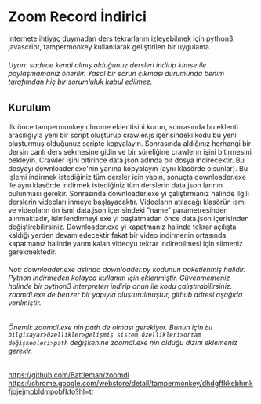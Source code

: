 # Zoom Record İndirici

İnternete ihtiyaç duymadan ders tekrarlarını izleyebilmek için python3, javascript, tampermonkey kullanılarak geliştirilen bir uygulama.

###### Uyarı: sadece kendi almış olduğunuz dersleri indirip kimse ile paylaşmamanız önerilir. Yasal bir sorun çıkması durumunda benim tarafımdan hiç bir sorumluluk kabul edilmez.

## Kurulum
İlk önce tampermonkey chrome eklentisini kurun, sonrasında bu eklenti aracılığıyla yeni bir script oluşturup crawler.js içerisindeki kodu bu yeni oluşturmuş olduğunuz scripte kopyalayın. Sonrasında aldığınız herhangi bir dersin canlı ders sekmesine gidin ve bir süreliğine crawlerın işini bitirmesini bekleyin. Crawler işini bitirince data.json adında bir dosya indirecektir. Bu dosyayı downloader.exe'nin yanına kopyalayın (aynı klasörde olsunlar). Bu işlemi indirmek istediğiniz tüm dersler için yapın, sonuçta downloader.exe ile aynı klasörde indirmek istediğiniz tüm derslerin data.json larının bulunması gerekir. 
Sonrasında downloader.exe yi çalıştırmanız halinde ilgili derslerin videoları inmeye başlayacaktır. Videoların atılacağı klasörün ismi ve videoların ön ismi data.json içerisindeki "name" parametresinden alınmaktadır, isimlendirmeyi exe yi başlatmadan önce data.json içerisinden değiştirebilirsiniz. Downloader.exe yi kapatmanız halinde tekrar açılışta kaldığı yerden devam edecektir fakat bir video indirmenin ortasında kapatmanız halinde yarım kalan videoyu tekrar indirebilmesi için silmeniz gerekmektedir.

###### Not: downloader.exe aslında downloader.py kodunun paketlenmiş halidir. Python indirmeden kolayca kullanım için eklenmiştir. Güvenmemeniz halinde bir python3 interpreterı indirip onun ile kodu çalıştırabilirsiniz. zoomdl.exe de benzer bir yapıyla oluşturulmuştur, github adresi aşağıda verilmiştir. 
###### Önemli: zoomdl.exe nin path de olması gerekiyor. Bunun için ```bu bilgisayar>özellikler>gelişmiş sistem özellikleri>ortam değişkenleri>path``` değişkenine zoomdl.exe nin olduğu dizini eklemeniz gerekir.


https://github.com/Battleman/zoomdl
https://chrome.google.com/webstore/detail/tampermonkey/dhdgffkkebhmkfjojejmpbldmpobfkfo?hl=tr